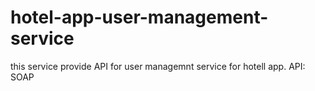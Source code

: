 # hotel-app-user-management-service
this service  provide API for user managemnt service for hotell app. API: SOAP
